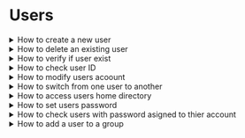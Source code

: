 # Users 

<details>
<summary>How to create a new user</summary><br>

`useradd [username]` or `adduser [username]`: This command allows administrators to create a new user account in the system. The user's information is inputted and saved to the user database.
<br>
  * Note : this command requires root or administrative privileges to execute, as indicated by the "sudo" at the beginning of the command.
  
````
sudo useradd johndoe
sudo adduser janedoe
````

</details>

<details>
<summary>How to delete an existing user</summary><br>

`userdel [username]`: This command allows administrators to delete a user account from the system. This should be used with caution and only if the user account is no longer needed.<br>
  * Note : this command requires root or administrative privileges to execute, as indicated by the "sudo" at the beginning of the command.
  
````
sudo userdel johndoe
````

</details>

<details>
<summary> How to verify if user exist </summary><br>

`cat /etc/passwd` : This command is a Linux command that would display the contents of the "/etc/passwd" file, which is a system file that stores information about user accounts on the system.<br>

````
cat /etc/passwd
````
`johndoe:x:1001:1010::/home/johndoe:/bin/bash` <br>

Each line in the file represents a user account and contains several fields separated by colons, including the username, password (encrypted or "x" indicating shadow passwords are used), user ID, group ID, home directory, login shell, and any additional information about the user.

However, please note that the password field in this file only stores an encrypted version of the password or an "x" character indicating that the password is stored in a separate file called "/etc/shadow" for security reasons. Therefore, you cannot retrieve the actual password from this file.
  
</details>

<details>
<summary>How to check user ID</summary><br>

`id [username]`: This command allows administrators to look up a user's ID number in the system. This can be useful for referencing a specific user in other commands.

````
id johndoe
````
`uid=1001(johndoe) gid=1001(johndoe) groups=1001(johndoe),1002(devops)`
  
</details>
<details>

<summary>How to modify users acoount</summary><br>

`usermod`: This command allows administrators to modify a user's account information (such as their name, ). This can be useful if a user has updated their information or if the administrator needs to correct an error. <br>

* Note : this command requires root or administrative privileges to execute, as indicated by the "sudo" at the beginning of the command.

````
sudo useradd [options] [username] 
````

Here, [options] refers to the various options available for modifying user account information, and [username] is the name of the user whose account information you want to modify.

[options]<br> 
`-c`: This option is used to add or change the comment for the user account. For example, to add a comment to the user "johndoe", you would use the following command:

````
sudo usermod -c "John Doe" johndoe 
````
`-d`: This option is used to change the home directory for the user account. For example, to change the home directory for the user "johndoe" to /home/janedoe, you would use the following command:

````
sudo usermod -d /home/janedoe johndoe 
````

`-s`: This option is used to change the default shell for the user account. For example, to change the default shell for the user "johndoe" to /bin/bash, you would use the following command:

````
sudo usermod -s /bin/bash jdoe 
````

`-l`: This option is used to change the username for the user account. For example, to change the username for the user "johndoe" to "janedoe", you would use the following command:

````
sudo usermod -l janedoe johndoe 
````
</details>

<details>
<summary>How to switch from one user to another </summary><br>

`su - [username]`: This command allows users to switch between different user accounts in the system. This can be useful if multiple users are sharing a computer or if an administrator needs to access a user's account for troubleshooting purposes.<br>

Note : this command requires root or administrative privileges to execute, as indicated by the "sudo" at the beginning of the command.

````
sudo su - root
````
</details>

<details>
<summary>How to access users home directory</summary><br>

`su [username]` : This command allows users to switch between different user home directories in the system. This can be useful if multiple users are sharing a computer or if an administrator needs to access a user's account for troubleshooting purposes.<br>
  
Note : this command may requires a password or root or administrative privileges to execute
  
````
su  janedoe
````
</details>

<details>
<summary>How to set users password</summary><br>

`passwd [username]` : This command allows admistrators to set a password for user accounts in the system. This can be useful if multiple users are sharing a computer to prevent  access to other user's account.

Note : this command requires root or administrative privileges to execute, as indicated by the "sudo" at the beginning of the command.
````
sudo passwd johndoe 
````
</details>

<details>
<summary>How to check users with password asigned to thier account </summary><br>

`cat /etc/shadow ` : This command allows admistrators to check user accounts that has been assigned a password in the system. 

Note : this command requires root or administrative privileges to execute, as indicated by the "sudo" at the beginning of the command. 
````
sudo cat /etc/shadow
````

</details>

<details>
<summary> How to add a user to a group </summary><br>
  
`usermod -a -G [groupname] [username]` : This command allows admistrators to assign users to a group. <br>

Note : this command requires root or administrative privileges to execute, as indicated by the "sudo" at the beginning of the command. 
````
sudo usermod -a -G deveops johndoe 
````
</details>
  
